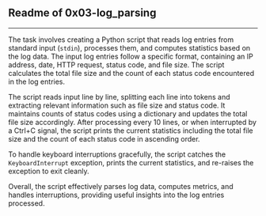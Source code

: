 ## Readme of 0x03-log_parsing
---

The task involves creating a Python script that reads log entries from standard input (`stdin`), processes them, and computes statistics based on the log data. The input log entries follow a specific format, containing an IP address, date, HTTP request, status code, and file size. The script calculates the total file size and the count of each status code encountered in the log entries.

The script reads input line by line, splitting each line into tokens and extracting relevant information such as file size and status code. It maintains counts of status codes using a dictionary and updates the total file size accordingly. After processing every 10 lines, or when interrupted by a Ctrl+C signal, the script prints the current statistics including the total file size and the count of each status code in ascending order.

To handle keyboard interruptions gracefully, the script catches the `KeyboardInterrupt` exception, prints the current statistics, and re-raises the exception to exit cleanly.

Overall, the script effectively parses log data, computes metrics, and handles interruptions, providing useful insights into the log entries processed.
